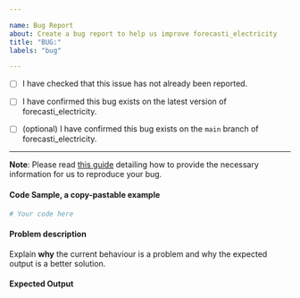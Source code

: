 ```yaml
---

name: Bug Report
about: Create a bug report to help us improve forecasti_electricity
title: "BUG:"
labels: "bug"

---
```


- [ ] I have checked that this issue has not already been reported.

- [ ] I have confirmed this bug exists on the latest version of forecasti_electricity.

- [ ] (optional) I have confirmed this bug exists on the `main` branch of forecasti_electricity.

---

**Note**: Please read [this
guide](https://matthewrocklin.com/blog/work/2018/02/28/minimal-bug-reports) detailing
how to provide the necessary information for us to reproduce your bug.

#### Code Sample, a copy-pastable example

```python
# Your code here
```

#### Problem description

Explain **why** the current behaviour is a problem and why the expected output is a
better solution.

#### Expected Output
